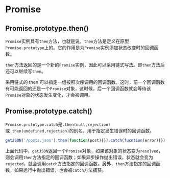 # Promise

## Promise.prototype.then()

`Promise`实例具有`then`方法，也就是说，`then`方法是定义在原型`Promise.prototype`上的。它的作用是为`Promise`实例添加状态改变时的回调函数。

`then`方法返回的是一个新的`Promise`实例，因此可以采用链式写法。即`then`方法后还可以继续写`then`。

采用链式的 then 可以指定一组按照次序调用的回调函数。这时，前一个回调函数有可能返回的还是一个`Promise`对象，这时候，后一个回调函数就会等待该`Promise`对象的状态发生变化，才会被调用。

## Promise.prototype.catch()

`Promise.prototype.catch`是`.then(null,rejection)`或`.then(undefined,rejection)`的别名，用于指定发生错误时的回调函数。

```js
getJSON('/posts.json').then(function(post){}).catch(fucntion(error){})
```
上面代码中，`getJSON`返回一个`Promise`对象，如果该对象的状态变为`resolved`，则会调用`then`方法指定的回调函数；如果异步操作抛出错误，状态就会变为`rejected`，就会调用`catch`方法指定的回调函数。**另外**，`then`方法指定的回调函数，如果运行中抛出错误，也会被`catch`方法捕获。



